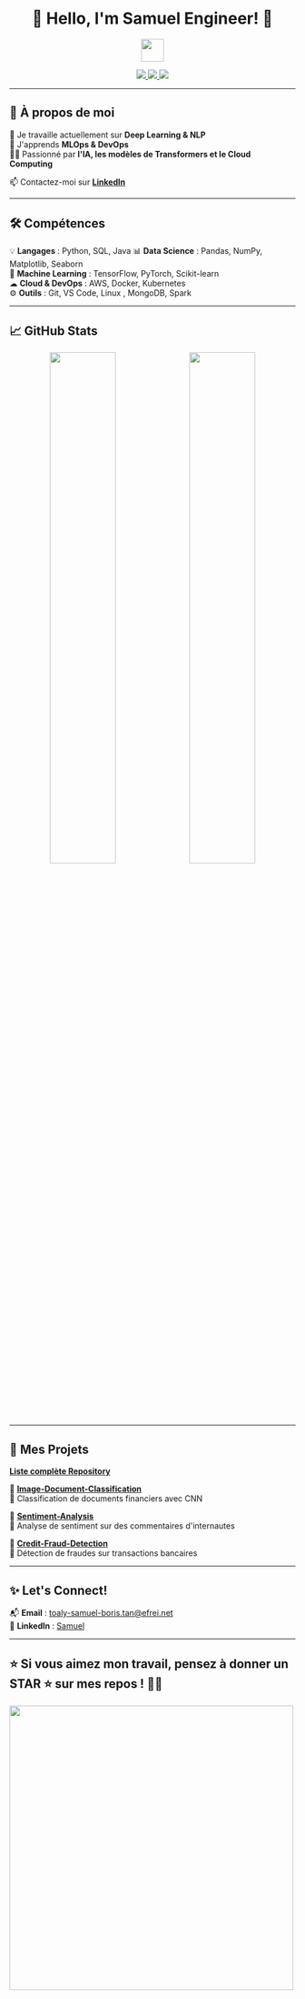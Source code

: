 <h1 align="center">👋 Hello, I'm Samuel Engineer! 🚀</h1>
<p align="center">
  <img src="https://media.giphy.com/media/hvRJCLFzcasrR4ia7z/giphy.gif" width="40px">
</p>

<p align="center">
  <a href="https://www.linkedin.com/in/samuelb-tan/">
    <img src="https://img.shields.io/badge/LinkedIn-0077B5?style=for-the-badge&logo=linkedin&logoColor=white"/>
  </a>
  <a href="mailto:toaly-samuel-boris.tan@efrei.net">
    <img src="https://img.shields.io/badge/Email-D14836?style=for-the-badge&logo=gmail&logoColor=white"/>
  </a>
  <a href="https://github.com/Samuel-engineer?tab=followers">
    <img src="https://img.shields.io/github/followers/Samuel-engineer?label=Followers&style=for-the-badge"/>
  </a>
</p>

---

## 🚀 **À propos de moi**  

🔭 Je travaille actuellement sur **Deep Learning & NLP**  
🌱 J'apprends **MLOps & DevOps**  
👨‍💻 Passionné par **l'IA, les modèles de Transformers et le Cloud Computing**  

📫 Contactez-moi sur **[LinkedIn](https://www.linkedin.com/in/samuelb-tan/)**  

---

## 🛠️ **Compétences**  
💡 **Langages** : Python, SQL, Java 
📊 **Data Science** : Pandas, NumPy, Matplotlib, Seaborn  
🤖 **Machine Learning** : TensorFlow, PyTorch, Scikit-learn  
☁ **Cloud & DevOps** : AWS, Docker, Kubernetes  
⚙️ **Outils** : Git, VS Code, Linux , MongoDB, Spark

---

## 📈 **GitHub Stats**  

<p align="center">
  <img width="48%" src="https://github-readme-stats.vercel.app/api?username=Samuel-engineer&show_icons=true&theme=tokyonight" />
  <img width="48%" src="https://github-readme-streak-stats.herokuapp.com/?user=Samuel-engineer&theme=tokyonight" />
</p>

---

## 🎯 **Mes Projets** 
**[Liste complète Repository](https://github.com/Samuel-engineer/)**  

🌟 **[Image-Document-Classification](https://github.com/Samuel-engineer/ImageDocumentClassify)**  
🔹 Classification de documents financiers avec CNN  

🌟 **[Sentiment-Analysis](https://github.com/Samuel-enginner/Review-Sentiment-Analysis)**  
🔹 Analyse de sentiment sur des commentaires d'internautes  

🌟 **[Credit-Fraud-Detection](https://github.com/Samuel-engineer/Credit-Fraud-Detection)**  
🔹 Détection de fraudes sur transactions bancaires  

---

## ✨ **Let's Connect!**  

📬 **Email** : [toaly-samuel-boris.tan@efrei.net](mailto:toaly-samuel-boris.tan@efrei.net)  
🔗 **LinkedIn** : [Samuel](https://www.linkedin.com/in/samuelb-tan/)  

---

⭐ **Si vous aimez mon travail, pensez à donner un STAR ⭐ sur mes repos !** 🚀✨  
---

<img src="https://media.giphy.com/media/3o7aD2saalBwwftBIY/giphy.gif" width="500"/>

